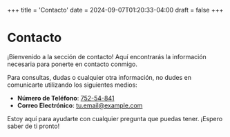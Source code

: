 +++
title = 'Contacto'
date = 2024-09-07T01:20:33-04:00
draft = false
+++

# Contacto

¡Bienvenido a la sección de contacto! Aquí encontrarás la información necesaria para ponerte en contacto conmigo.

Para consultas, dudas o cualquier otra información, no dudes en comunicarte utilizando los siguientes medios:

- **Número de Teléfono**: [752-54-841](tel:+70432525)
- **Correo Electrónico**: [tu.email@example.com](mailto:tu.email@example.com)

Estoy aquí para ayudarte con cualquier pregunta que puedas tener. ¡Espero saber de ti pronto!
